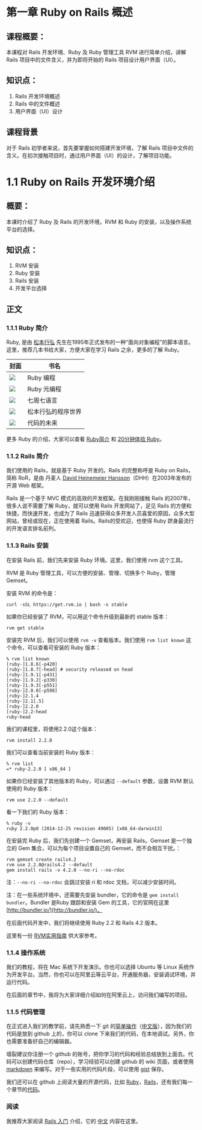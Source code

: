 # 第一章 Ruby on Rails 概述

## 课程概要：

本课程对 Rails 开发环境、Ruby 及 Ruby 管理工具 RVM 进行简单介绍，讲解Rails 项目中的文件含义，并为即将开始的 Rails 项目设计用户界面（UI）。

## 知识点：

1. Rails 开发环境概述
2. Rails 中的文件概述
3. 用户界面（UI）设计

## 课程背景

对于 Rails 初学者来说，首先要掌握如何搭建开发环境，了解 Rails 项目中文件的含义。在初次接触项目时，通过用户界面（UI）的设计，了解项目功能。

# 1.1 Ruby on Rails 开发环境介绍

## 概要：

本课时介绍了 Ruby 及 Rails 的开发环境，RVM 和 Ruby 的安装，以及操作系统平台的选择。

## 知识点：

1. RVM 安装
2. Ruby 安装
3. Rails 安装
3. 开发平台选择

## 正文

### 1.1.1 Ruby 简介

Ruby, 是由 [松本行弘](https://github.com/matz) 先生在1995年正式发布的一种“面向对象编程”的脚本语言。这里，推荐几本书给大家，方便大家在学习 Rails 之余，更多的了解 Ruby。

封面 | 书名
--- | ---
![](../source/images/chapter_1/ruby4.jpg) | Ruby 编程
![](../source/images/chapter_1/meta.jpg) | Ruby 元编程
![](../source/images/chapter_1/7weeks.jpg) | 七周七语言
![](../source/images/chapter_1/matz.jpg) | 松本行弘的程序世界
![](../source/images/chapter_1/feature.jpg) | 代码的未来

更多 Ruby 的介绍，大家可以查看 [Ruby简介](https://www.ruby-lang.org/zh_cn/about/) 和 [20分钟体验 Ruby](https://www.ruby-lang.org/zh_cn/documentation/quickstart/)。

### 1.1.2 Rails 简介

我们使用的 Rails，就是基于 Ruby 开发的。Rails 的完整称呼是 Ruby on Rails，简称 RoR，是由 丹麦人 [David Heinemeier Hansson](http://david.heinemeierhansson.com/)（DHH）在2003年发布的开源 Web 框架。

Rails 是一个基于 MVC 模式的高效的开发框架。在我刚刚接触 Rails 的2007年，很多人说不需要了解 Ruby，就可以使用 Rails 开发网站了，足见 Rails 的方便和快捷。而快速开发，也成为了 Rails 迅速获得众多开发人员喜爱的原因，众多大型网站，曾经或现在，正在使用着 Rails。Rails的受欢迎，也使得 Ruby 跻身最流行的开发语言排名前列。

### 1.1.3 Rails 安装

在安装 Rails 前，我们先来安装 Ruby 环境。这里，我们使用 rvm 这个工具。

RVM 是 Ruby 管理工具，可以方便的安装、管理、切换多个 Ruby，管理 Gemset。

安装 RVM 的命令是：

```
curl -sSL https://get.rvm.io | bash -s stable
```

如果你已经安装了 RVM，可以用这个命令升级到最新的 stable 版本：

```
rvm get stable
```

安装完 RVM 后，我们可以使用 `rvm -v` 查看版本。我们使用 `rvm list known` 这个命令，可以查看可安装的 Ruby 版本：

```
% rvm list known
[ruby-]1.8.6[-p420]
[ruby-]1.8.7[-head] # security released on head
[ruby-]1.9.1[-p431]
[ruby-]1.9.2[-p330]
[ruby-]1.9.3[-p551]
[ruby-]2.0.0[-p598]
[ruby-]2.1.4
[ruby-]2.1[.5]
[ruby-]2.2.0
[ruby-]2.2-head
ruby-head
```

我们的课程里，将使用2.2.0这个版本：

```
rvm install 2.2.0
```

我们可以查看当前安装的 Ruby 版本：

```
% rvm list
=* ruby-2.2.0 [ x86_64 ]
```

如果你已经安装了其他版本的 Ruby，可以通过 `--default` 参数，设置 RVM 默认使用的 Ruby 版本：

```
rvm use 2.2.0 --default
```

看一下我们的 Ruby 版本：

```
% ruby -v
ruby 2.2.0p0 (2014-12-25 revision 49005) [x86_64-darwin13]
```

在安装完 Ruby 后，我们先创建一个 Gemset，再安装 Rails。Gemset 是一个独立的 Gem 集合，可以为每个项目设置自己的 Gemset，而不会相互干扰。：

```
rvm gemset create rails4.2
rvm use 2.2.0@rails4.2 --default
gem install rails -v 4.2.0 --no-ri --no-rdoc
```

注：`--no-ri --no-rdoc` 会跳过安装 ri 和 rdoc 文档，可以减少安装时间。

注：在一些系统环境中，还需要先安装 bundler，它的命令是 `gem install bundler`。Bundler 是Ruby 跟踪和安装 Gem 的工具，它的官网在这里 [http://bundler.io/](http://bundler.io/)。

在后面代码开发中，我们将继续使用 Ruby 2.2 和 Rails 4.2 版本。

这里有一份 [RVM实用指南](https://ruby-china.org/wiki/rvm-guide) 供大家参考。

### 1.1.4 操作系统

我们的教程，将在 Mac 系统下开发演示。你也可以选择 Ubuntu 等 Linux 系统作为开发平台。当然，你也可以在阿里云等云平台，开通服务器，安装调试环境，并运行代码。

在后面的章节中，我将为大家详细介绍如何在阿里云上，访问我们编写的项目。

### 1.1.5 代码管理

在正式进入我们的教学前，请先熟悉一下 git 的[简单操作](http://gitbookio.gitbooks.io/progit/content/en/index.html)（[中文版](https://github.com/progit/progit/tree/master/zh)），因为我们的代码是放到 github 上的，你可以 clone 下来我们的代码，在本地调试。另外，你也需要准备好自己的编辑器。

墙裂建议你注册一个 github 的账号，把你学习的代码和经验总结放到上面去。代码可以创建代码仓库（repo），学习经验可以创建 github 的 wiki 页面，或者使用 [markdown](https://help.github.com/articles/markdown-basics/) 来编写。对于一些实用的代码片段，可以使用 [gist](https://gist.github.com/) 保存。

我们还可以在 github 上阅读大量的开源代码，比如 [Ruby](https://github.com/ruby/ruby)，[Rails](https://github.com/rails/rails)，还有我们每一个章节的[代码](https://github.com/liwei78/rails-practice-code)。

### 阅读

我推荐大家阅读 [Rails 入门](http://guides.rubyonrails.org/getting_started.html) 介绍，它的 [中文](http://guides.ruby-china.org/getting_started.html) 内容在这里。
